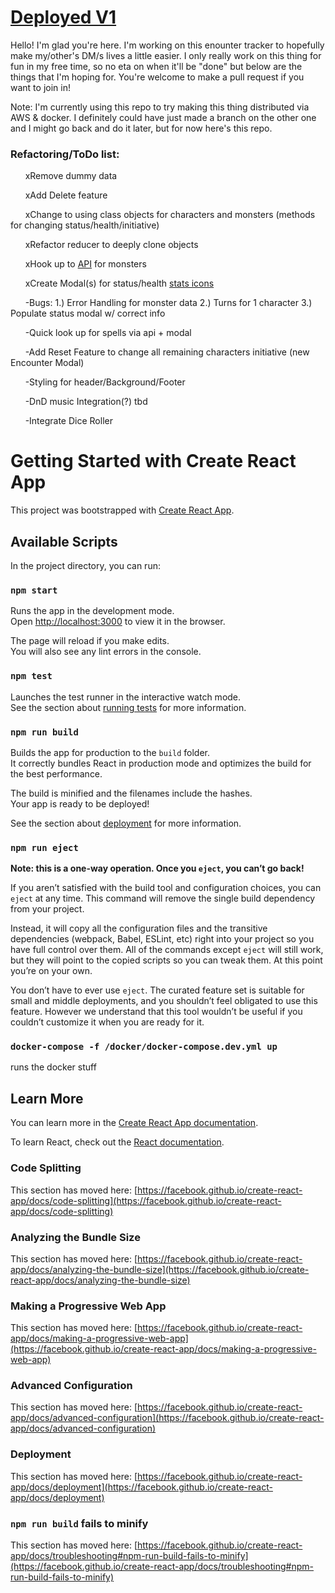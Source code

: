 # [Deployed V1](http://freendbeyond.herokuapp.com/)

Hello! I'm glad you're here. I'm working on this enounter tracker to hopefully make my/other's DM/s lives a little easier.
I only really work on this thing for fun in my free time, so no eta on when it'll be "done" but below are the things that I'm hoping for.
You're welcome to make a pull request if you want to join in!

Note: I'm currently using this repo to try making this thing distributed via AWS & docker. I definitely could have just made a branch on the other one and I might go back and do it later, but for now here's this repo.

### Refactoring/ToDo list:

&nbsp;&nbsp;&nbsp;&nbsp;&nbsp;&nbsp;xRemove dummy data

  &nbsp;&nbsp;&nbsp;&nbsp;&nbsp;&nbsp;xAdd Delete feature

  &nbsp;&nbsp;&nbsp;&nbsp;&nbsp;&nbsp;xChange to using class objects for characters and monsters (methods for changing status/health/initiative)

  &nbsp;&nbsp;&nbsp;&nbsp;&nbsp;&nbsp;xRefactor reducer to deeply clone objects

  &nbsp;&nbsp;&nbsp;&nbsp;&nbsp;&nbsp;xHook up to [API](https://www.dnd5eapi.co/) for monsters

  &nbsp;&nbsp;&nbsp;&nbsp;&nbsp;&nbsp;xCreate Modal(s) for status/health [stats icons](https://drive.google.com/drive/folders/1p8PTqBHkgSrKVqqOyI2_kFcPmbgLcX72)

  &nbsp;&nbsp;&nbsp;&nbsp;&nbsp;&nbsp;-Bugs: 1.) Error Handling for monster data 2.) Turns for 1 character 3.) Populate status modal w/ correct info

  &nbsp;&nbsp;&nbsp;&nbsp;&nbsp;&nbsp;-Quick look up for spells via api + modal

&nbsp;&nbsp;&nbsp;&nbsp;&nbsp;&nbsp;-Add Reset Feature to change all remaining characters initiative (new Encounter Modal)

  &nbsp;&nbsp;&nbsp;&nbsp;&nbsp;&nbsp;-Styling for header/Background/Footer

  &nbsp;&nbsp;&nbsp;&nbsp;&nbsp;&nbsp;-DnD music Integration(?) tbd



&nbsp;&nbsp;&nbsp;&nbsp;&nbsp;&nbsp;-Integrate Dice Roller




# Getting Started with Create React App

This project was bootstrapped with [Create React App](https://github.com/facebook/create-react-app).

## Available Scripts

In the project directory, you can run:

### `npm start`

Runs the app in the development mode.\
Open [http://localhost:3000](http://localhost:3000) to view it in the browser.

The page will reload if you make edits.\
You will also see any lint errors in the console.

### `npm test`

Launches the test runner in the interactive watch mode.\
See the section about [running tests](https://facebook.github.io/create-react-app/docs/running-tests) for more information.

### `npm run build`

Builds the app for production to the `build` folder.\
It correctly bundles React in production mode and optimizes the build for the best performance.

The build is minified and the filenames include the hashes.\
Your app is ready to be deployed!

See the section about [deployment](https://facebook.github.io/create-react-app/docs/deployment) for more information.

### `npm run eject`

**Note: this is a one-way operation. Once you `eject`, you can’t go back!**

If you aren’t satisfied with the build tool and configuration choices, you can `eject` at any time. This command will remove the single build dependency from your project.

Instead, it will copy all the configuration files and the transitive dependencies (webpack, Babel, ESLint, etc) right into your project so you have full control over them. All of the commands except `eject` will still work, but they will point to the copied scripts so you can tweak them. At this point you’re on your own.

You don’t have to ever use `eject`. The curated feature set is suitable for small and middle deployments, and you shouldn’t feel obligated to use this feature. However we understand that this tool wouldn’t be useful if you couldn’t customize it when you are ready for it.


### `docker-compose -f /docker/docker-compose.dev.yml up`
runs the docker stuff
## Learn More

You can learn more in the [Create React App documentation](https://facebook.github.io/create-react-app/docs/getting-started).

To learn React, check out the [React documentation](https://reactjs.org/).

### Code Splitting

This section has moved here: [https://facebook.github.io/create-react-app/docs/code-splitting](https://facebook.github.io/create-react-app/docs/code-splitting)

### Analyzing the Bundle Size

This section has moved here: [https://facebook.github.io/create-react-app/docs/analyzing-the-bundle-size](https://facebook.github.io/create-react-app/docs/analyzing-the-bundle-size)

### Making a Progressive Web App

This section has moved here: [https://facebook.github.io/create-react-app/docs/making-a-progressive-web-app](https://facebook.github.io/create-react-app/docs/making-a-progressive-web-app)

### Advanced Configuration

This section has moved here: [https://facebook.github.io/create-react-app/docs/advanced-configuration](https://facebook.github.io/create-react-app/docs/advanced-configuration)

### Deployment

This section has moved here: [https://facebook.github.io/create-react-app/docs/deployment](https://facebook.github.io/create-react-app/docs/deployment)

### `npm run build` fails to minify

This section has moved here: [https://facebook.github.io/create-react-app/docs/troubleshooting#npm-run-build-fails-to-minify](https://facebook.github.io/create-react-app/docs/troubleshooting#npm-run-build-fails-to-minify)
